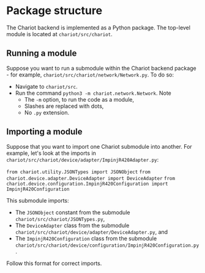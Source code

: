 # Package structure

The Chariot backend is implemented as a Python package. The top-level module is located at `chariot/src/chariot`.

## Running a module

Suppose you want to run a submodule within the Chariot backend package - for example, `chariot/src/chariot/network/Network.py`. To do so:

* Navigate to `chariot/src`.
* Run the command `python3 -m chariot.network.Network`. Note
	* The `-m` option, to run the code as a module,
	* Slashes are replaced with dots,
	* No `.py` extension.

## Importing a module

Suppose that you want to import one Chariot submodule into another. For example, let's look at the imports in `chariot/src/chariot/device/adapter/ImpinjR420Adapter.py`:

`from chariot.utility.JSONTypes import JSONObject`
`from chariot.device.adapter.DeviceAdapter import DeviceAdapter`
`from chariot.device.configuration.ImpinjR420Configuration import ImpinjR420Configuration`

This submodule imports:

* The `JSONObject` constant from the submodule `chariot/src/chariot/JSONTypes.py`,
* The `DeviceAdapter` class from the submodule `chariot/src/chariot/device/adapter/DeviceAdapter.py`, and
* The `ImpinjR420Configuration` class from the submodule `chariot/src/chariot/device/configuration/ImpinjR420Configuration.py`.

Follow this format for correct imports.
